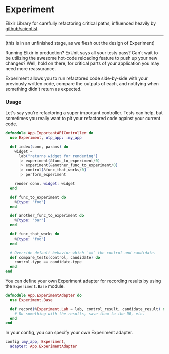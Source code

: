 # Experiment

Elixir Library for carefully refactoring critical paths, influenced heavily by [github/scientist](https://github.com/github/scientist).

---

(this is in an unfinished stage, as we flesh out the design of Experiment)

Running Elixir in production? ExUnit says all your tests pass? Can't wait to be
utilizing the awesome hot-code reloading feature to push up your new changes?
Well, hold on there, for critical parts of your application you may need more
reassurance.

Experiment allows you to run refactored code side-by-side with your previously
written code, compare the outputs of each, and notifying when something didn't
return as expected.

### Usage

Let's say you're refactoring a super important controller. Tests can help, but
sometimes you really want to pit your refactored code against your current code.

```elixir
defmodule App.ImportantAPIController do
  use Experiment, otp_app: :my_app

  def index(conn, params) do
    widget =
      lab("returns widget for rendering")
      |> experiment(&func_to_experiment/0)
      |> experiment(&another_func_to_experiment/0)
      |> control(&func_that_works/0)
      |> perform_experiment

    render conn, widget: widget
  end

  def func_to_experiment do
    %{type: "foo"}
  end

  def another_func_to_experiment do
    %{type: "bar"}
  end

  def func_that_works do
    %{type: "foo"}
  end

  # Override default behavior which `==` the control and candidate.
  def compare_tests(control, candidate) do
    control.type == candidate.type
  end
end
```

You can define your own Experiment adapter for recording results by using the `Experiment.Base` module.

```elixir
defmodule App.ExperimentAdapter do
  use Experiment.Base

  def record(%Experiment.Lab = lab, control_result, candidate_result) do
    # Do something with the results, save them to the DB, etc.
  end
end
```

In your config, you can specify your own Experiment adapter.

```elixir
config :my_app, Experiment,
  adapter: App.ExperimentAdapter
```
